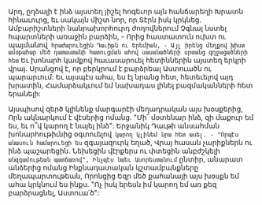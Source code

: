 
Արդ, ըղձալի է ինձ այստեղ յիշել հոգեւոր այն
հանճարեղի
Խրատն հինաւուրց, եւ սակայն միշտ նոր, որ Տէրն
իսկ կրկնեց.
Ամբարիշտների նանրախորհուրդ ժողովներում
Չգնալ նստել հպարտների առաջին բարձին, -
Որից հաստատուն ուխտ ու պայմանով`
հրաժարուեցին Դաւիթն ու Երեմիան, -
Այլ իրենց մեղքով խիստ ամօթահար մեծ
դատաստանի հատուցման ահով սասանածների
սրտանց զղջացածների հետ`
Եւ խոնարհ կամքով հաւասարուել հետիններին
այստեղ երկրի վրայ.
Սրանցով է, որ բերկրում է բարձրեալ
Աստուածն ու պարարւում:
Եւ այսպէս ահա, ես էլ նրանց հետ, հետեւելով այդ
խրատին,
Համարձակւում եմ նախադաս լինել
բազմականների հետ երանելի:


Այսպիսով զերծ կլինենք մարգարէի մեղադրական
այս խօսքերից,
Որն ակնարկում է վէսերից ոմանց.
"Մի՜ մօտենար ինձ, զի մաքուր եմ ես, եւ ո՞վ կարող
է նայել ինձ":
Երջանիկ Դաւթի անսահման խոնարհութիւնից
օգտուելով` կարող կլինեմ նրա հետ ասել. -
"Որպէս անասուն համարուեցի ես` զգայազուրկ
եղած,
Վրայ հասան չարիքներն ու ինձ պաշարեցին.
Նեխեցին վէրքերս ու փտեցին անբժշկելի`
անզգամութեան պատճառով",
Ինչպէս նաեւ Ասորեստանում` ընտիր, անարատ
անձերից ոմանց
Ինքնադատական կշտամբանքները
մեղապարտութեան,
Որոնցից Եզր մեծ քահանայի այս խօսքն եմ ահա
կրկնում ես ինքս.
"Ոչ իսկ երեսն իմ կարող եմ առ քեզ բարձրացնել,
Աստուա՛ծ":
